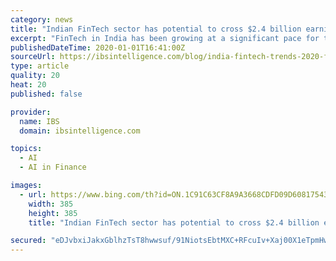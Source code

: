 ```yaml
---
category: news
title: "Indian FinTech sector has potential to cross $2.4 billion earnings by end 2020"
excerpt: "FinTech in India has been growing at a significant pace for the last four years as ... 2019 was also a year with many FinTechs building real-time, fully automated and intelligent solutions for lending and payments. AI and Machine Learning saw some real takers and many human-led processes were fully automated. As liquidity continues to come ..."
publishedDateTime: 2020-01-01T16:41:00Z
sourceUrl: https://ibsintelligence.com/blog/india-fintech-trends-2020-flexiloans-abhishek-kothari/
type: article
quality: 20
heat: 20
published: false

provider:
  name: IBS
  domain: ibsintelligence.com

topics:
  - AI
  - AI in Finance

images:
  - url: https://www.bing.com/th?id=ON.1C91C63CF8A9A3668CDFD09D60817543
    width: 385
    height: 385
    title: "Indian FinTech sector has potential to cross $2.4 billion earnings by end 2020"

secured: "eDJvbxiJakxGblhzTsT8hwwsuf/91NiotsEbtMXC+RFcuIv+Xaj00X1eTpmHwMHSnISyYgFnM7vf8gJf03EhlaaDNqk9HWC+ZBZUoOxMFkCoO3iWBnIpnBABt5R8yxoi0ND625h9PnJoJh/jHKNL+2gM1LtLeGDN/7vH/lsnJF/i5cNoinjpzifZspdmbf3+lmXQxQZP9L/Y7dc/NmwvUndHKY4sMVaLZLbQtkF1OSvat2+JBZ45rlqv4rToRMeAKkop/wt8HB8CaMIh1n898Q==;N7nM2YjjjC8JAchDZ4t7zg=="
---
```


